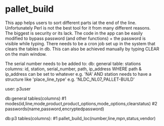 # pallet_build

This app helps users to sort different parts iat the end of the line.
Unfortunately Perl is not the best tool for it from many different reasons. The biggest is security or its lack. The code in the app can be easily modified to bypass password (and other functions) + the password is visible while typing.
There needs to be a cron job set up in the system that clears the tables in db. This can also be achieved manually by typing CLEAR on the main window.

The serial number needs to be added to:
db: general
table: stations
columns: id, station, serial_number, path, ip_address
WHERE path & ip_address can be set to whatever e.g. 'NA'
AND station needs to have a structure like 'place_line_type' e.g. 'NLDC_NL07_PALLET-BUILD'

user: p3user

db:general
tables(columns)
#1 modes(id,line,mode,product,product_options,mode_options,clearstatus)
#2 passwords(name,password,encryptedpassword)

db:p3
tables(columns):
#1 pallet_build_loc(number,line,mpn,status,vendor)
